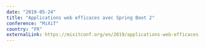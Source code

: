 ```yaml
---
date: "2019-05-24"
title: "Applications web efficaces avec Spring Boot 2"
conference: "MiXiT"
country: "FR"
externalLink: https://mixitconf.org/en/2019/applications-web-efficaces-avec-spring-boot-2
---
```

